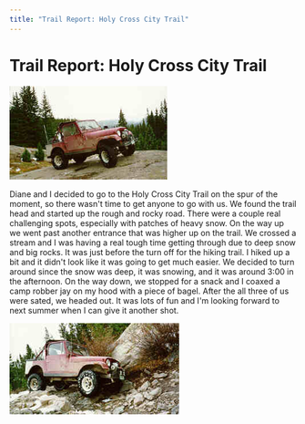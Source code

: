 ```yaml
---
title: "Trail Report: Holy Cross City Trail"
---
```

# Trail Report: Holy Cross City Trail

![Holy Cross City: Big Rock](../../img/terry/trail/hc1.jpg "Holy Cross City: Big Rock")

Diane and I decided to go to the Holy Cross City Trail on the spur of the moment, so there wasn't time to get anyone to go with us. We found the trail head and started up the rough and rocky road. There were a couple real challenging spots, especially with patches of heavy snow. On the way up we went past another entrance that was higher up on the trail. We crossed a stream and I was having a real tough time getting through due to deep snow and big rocks. It was just before the turn off for the hiking trail. I hiked up a bit and it didn't look like it was going to get much easier. We decided to turn around since the snow was deep, it was snowing, and it was around 3:00 in the afternoon. On the way down, we stopped for a snack and I coaxed a camp robber jay on my hood with a piece of bagel. After the all three of us were sated, we headed out. It was lots of fun and I'm looking forward to next summer when I can give it another shot.

![Holy Cross City: Down](../../img/terry/trail/hc2.jpg "Holy Cross City: Down")